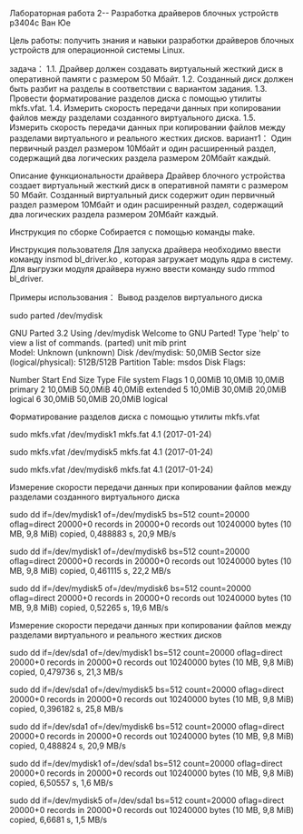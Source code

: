 Лабораторная работа 2-- Разработка драйверов блочных устройств
p3404c Ван Юе

Цель работы: получить знания и навыки разработки драйверов блочных устройств для операционной системы Linux.

задача：
1.1. Драйвер должен создавать виртуальный жесткий диск в оперативной памяти с размером 50 Мбайт.
1.2. Созданный диск должен быть разбит на разделы в соответствии с вариантом задания.
1.3. Провести форматирование разделов диска с помощью утилиты mkfs.vfat.
1.4. Измерить скорость передачи данных при копировании файлов между разделами созданного виртуального диска.
1.5. Измерить скорость передачи данных при копировании файлов между разделами виртуального и реального жестких дисков.
вариант1：
Один первичный раздел размером 10Мбайт и один расширенный раздел, содержащий два логических раздела размером 20Мбайт каждый.

Описание функциональности драйвера
Драйвер блочного устройства создает виртуальный жесткий диск в оперативной памяти с размером 50 Мбайт. 
Созданный виртуальный диск содержит один первичный раздел размером 10Мбайт и один расширенный раздел, содержащий два логических раздела размером 20Мбайт каждый.

Инструкция по сборке
Собирается с помощью команды make.

Инструкция пользователя
Для запуска драйвера необходимо ввести команду insmod bl_driver.ko , которая загружает модуль ядра в систему. 
Для выгрузки модуля драйвера нужно ввести команду sudo rmmod bl_driver.

Примеры использования：
Вывод разделов виртуального диска

sudo parted /dev/mydisk

GNU Parted 3.2
Using /dev/mydisk
Welcome to GNU Parted! Type 'help' to view a list of commands.
(parted) unit mib print                                                   
Model: Unknown (unknown)
Disk /dev/mydisk: 50,0MiB
Sector size (logical/physical): 512B/512B
Partition Table: msdos
Disk Flags: 

Number  Start    End      Size     Type      File system  Flags
 1      0,00MiB  10,0MiB  10,0MiB  primary
 2      10,0MiB  50,0MiB  40,0MiB  extended
 5      10,0MiB  30,0MiB  20,0MiB  logical
 6      30,0MiB  50,0MiB  20,0MiB  logical
 
 
Форматирование разделов диска с помощью утилиты mkfs.vfat

sudo mkfs.vfat /dev/mydisk1
mkfs.fat 4.1 (2017-01-24)

sudo mkfs.vfat /dev/mydisk5
mkfs.fat 4.1 (2017-01-24)

sudo mkfs.vfat /dev/mydisk6
mkfs.fat 4.1 (2017-01-24)


Измерение скорости передачи данных при копировании файлов между разделами созданного виртуального диска

sudo dd if=/dev/mydisk1 of=/dev/mydisk5 bs=512 count=20000 oflag=direct
20000+0 records in
20000+0 records out
10240000 bytes (10 MB, 9,8 MiB) copied, 0,488883 s, 20,9 MB/s

sudo dd if=/dev/mydisk1 of=/dev/mydisk6 bs=512 count=20000 oflag=direct
20000+0 records in
20000+0 records out
10240000 bytes (10 MB, 9,8 MiB) copied, 0,461115 s, 22,2 MB/s

sudo dd if=/dev/mydisk5 of=/dev/mydisk6 bs=512 count=20000 oflag=direct
20000+0 records in
20000+0 records out
10240000 bytes (10 MB, 9,8 MiB) copied, 0,52265 s, 19,6 MB/s


Измерение скорости передачи данных при копировании файлов между разделами виртуального и реального жестких дисков

sudo dd if=/dev/sda1 of=/dev/mydisk1 bs=512 count=20000 oflag=direct
20000+0 records in
20000+0 records out
10240000 bytes (10 MB, 9,8 MiB) copied, 0,479736 s, 21,3 MB/s

sudo dd if=/dev/sda1 of=/dev/mydisk5 bs=512 count=20000 oflag=direct
20000+0 records in
20000+0 records out
10240000 bytes (10 MB, 9,8 MiB) copied, 0,396182 s, 25,8 MB/s

sudo dd if=/dev/sda1 of=/dev/mydisk6 bs=512 count=20000 oflag=direct
20000+0 records in
20000+0 records out
10240000 bytes (10 MB, 9,8 MiB) copied, 0,488824 s, 20,9 MB/s

sudo dd if=/dev/mydisk1 of=/dev/sda1 bs=512 count=20000 oflag=direct
20000+0 records in
20000+0 records out
10240000 bytes (10 MB, 9,8 MiB) copied, 6,50557 s, 1,6 MB/s

sudo dd if=/dev/mydisk5 of=/dev/sda1 bs=512 count=20000 oflag=direct
20000+0 records in
20000+0 records out
10240000 bytes (10 MB, 9,8 MiB) copied, 6,6681 s, 1,5 MB/s


